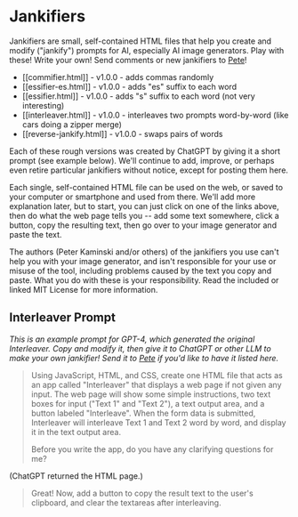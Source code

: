 # Jankifiers

Jankifiers are small, self-contained HTML files that help you create and modify ("jankify") prompts for AI, especially AI image generators. Play with these! Write your own! Send comments or new jankifiers to [Pete](mailto:kaminski@istori.com)!

- [[commifier.html]] - v1.0.0 - adds commas randomly
- [[essifier-es.html]] - v1.0.0 - adds "es" suffix to each word
- [[essifier.html]] - v1.0.0 - adds "s" suffix to each word (not very interesting)
- [[interleaver.html]] - v1.0.0 - interleaves two prompts word-by-word (like cars doing a zipper merge)
- [[reverse-jankify.html]] - v1.0.0 - swaps pairs of words

Each of these rough versions was created by ChatGPT by giving it a short prompt (see example below). We'll continue to add, improve, or perhaps even retire particular jankifiers without notice, except for posting them here.

Each single, self-contained HTML file can be used on the web, or saved to your computer or smartphone and used from there. We'll add more explanation later, but to start, you can just click on one of the links above, then do what the web page tells you -- add some text somewhere, click a button, copy the resulting text, then go over to your image generator and paste the text.

The authors (Peter Kaminski and/or others)  of the jankifiers you use can't help you with your image generator, and isn't responsible for your use or misuse of the tool, including problems caused by the text you copy and paste. What you do with these is your responsibility. Read the included or linked MIT License for more information.

## Interleaver Prompt

_This is an example prompt for GPT-4, which generated the original Interleaver. Copy and modify it, then give it to ChatGPT or other LLM to make your own jankifier! Send it to [Pete](mailto:kaminski@istori.com) if you'd like to have it listed here._

> Using JavaScript, HTML, and CSS, create one HTML file that acts as an app called "Interleaver" that displays a web page if not given any input. The web page will show some simple instructions, two text boxes for input ("Text 1" and "Text 2"), a text output area, and a button labeled "Interleave". When the form data is submitted, Interleaver will interleave Text 1 and Text 2 word by word, and display it in the text output area.
> 
>  Before you write the app, do you have any clarifying questions for me?

(ChatGPT returned the HTML page.)

> Great! Now, add a button to copy the result text to the user's clipboard, and clear the textareas after interleaving.
